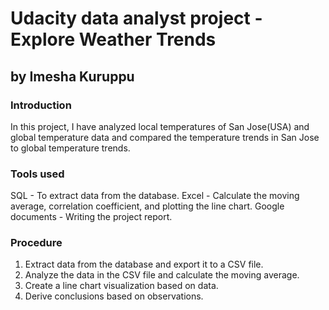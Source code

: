 # Udacity data analyst project - Explore Weather Trends
## by Imesha Kuruppu

### Introduction
In this project, I have analyzed local temperatures of San Jose(USA) and global temperature data and compared the temperature trends in San Jose to global temperature trends.

### Tools used
SQL - To extract data from the database.
Excel - Calculate the moving average, correlation coefficient, and plotting the line chart.
Google documents - Writing the project report.

### Procedure
1. Extract data from the database and export it to a CSV file. 
2. Analyze the data in the CSV file and calculate the moving average. 
3. Create a line chart visualization based on data.
4. Derive conclusions based on observations.
